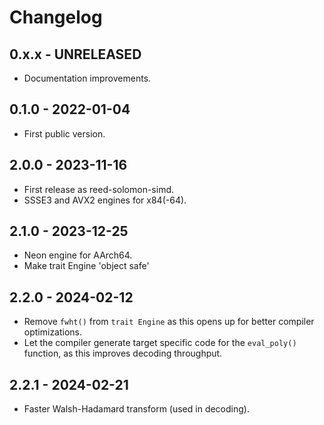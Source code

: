 # Changelog

## 0.x.x - UNRELEASED
- Documentation improvements.

## 0.1.0 - 2022-01-04
- First public version.

## 2.0.0 - 2023-11-16
- First release as reed-solomon-simd.
- SSSE3 and AVX2 engines for x84(-64).

## 2.1.0 - 2023-12-25
- Neon engine for AArch64.
- Make trait Engine 'object safe'

## 2.2.0 - 2024-02-12
- Remove `fwht()` from `trait Engine` as this opens up for better compiler optimizations.
- Let the compiler generate target specific code for the `eval_poly()` function, as this improves decoding throughput.

## 2.2.1 - 2024-02-21
- Faster Walsh-Hadamard transform (used in decoding).

